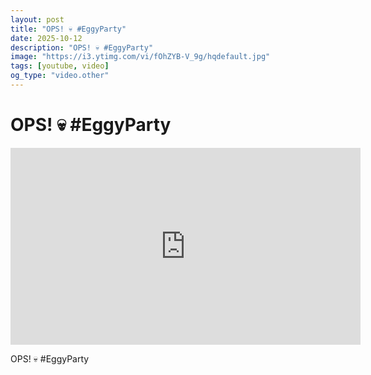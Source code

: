 ```yaml
---
layout: post
title: "OPS! 💀 #EggyParty"
date: 2025-10-12
description: "OPS! 💀 #EggyParty"
image: "https://i3.ytimg.com/vi/fOhZYB-V_9g/hqdefault.jpg"
tags: [youtube, video]
og_type: "video.other"
---
```


<script type="application/ld+json">
{
  "@context": "http://schema.org",
  "@type": "VideoObject",
  "name": "OPS! \ud83d\udc80 #EggyParty",
  "description": "OPS! \ud83d\udc80 #EggyParty",
  "thumbnailUrl": "https://i3.ytimg.com/vi/fOhZYB-V_9g/hqdefault.jpg",
  "uploadDate": "2025-10-12T07:39:08",
  "embedUrl": "https://www.youtube.com/embed/fOhZYB-V_9g",
  "publisher": {
    "@type": "Person",
    "name": "Celo Zaga"
  },
  "mainEntityOfPage": {
    "@type": "WebPage",
    "@id": "https://celozaga.github.io/2025/10/12/ops!-\ud83d\udc80-#eggyparty-fOhZYB-V_9g.html"
  },
  "duration": "PT0M0S"
}
</script>

<script type="application/ld+json">
{
  "@context": "http://schema.org",
  "@type": "BlogPosting",
  "headline": "OPS! \ud83d\udc80 #EggyParty",
  "image": "https://i3.ytimg.com/vi/fOhZYB-V_9g/hqdefault.jpg",
  "publisher": {
    "@type": "Person",
    "name": "Celo Zaga"
  },
  "url": "https://celozaga.github.io/2025/10/12/ops!-\ud83d\udc80-#eggyparty-fOhZYB-V_9g.html",
  "datePublished": "2025-10-12T07:39:08",
  "dateCreated": "2025-10-12T07:39:08",
  "dateModified": "2025-10-12T07:39:08",
  "description": "OPS! \ud83d\udc80 #EggyParty",
  "author": {
    "@type": "Person",
    "name": "Celo Zaga"
  },
  "mainEntityOfPage": {
    "@type": "WebPage",
    "@id": "https://celozaga.github.io/2025/10/12/ops!-\ud83d\udc80-#eggyparty-fOhZYB-V_9g.html"
  }
}
</script>

<h1 class="youtube-post-title">OPS! 💀 #EggyParty</h1>

<iframe width="560" height="315" src="https://www.youtube.com/embed/fOhZYB-V_9g" class="youtube-post-embed" frameborder="0" allowfullscreen></iframe>

<p class="youtube-post-description">OPS! 💀 #EggyParty</p>
